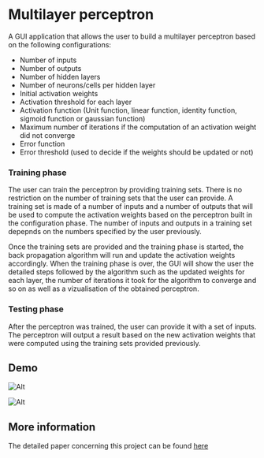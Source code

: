 # Multilayer perceptron
A GUI application that allows the user to build a multilayer perceptron based on the following configurations:

* Number of inputs
* Number of outputs
* Number of hidden layers
* Number of neurons/cells per hidden layer
* Initial activation weights
* Activation threshold for each layer
* Activation function (Unit function, linear function, identity function, sigmoid function or gaussian function)
* Maximum number of iterations if the computation of an activation weight did not converge
* Error function
* Error threshold (used to decide if the weights should be updated or not)

### Training phase
The user can train the perceptron by providing training sets. There is no restriction on the number of training sets that the user can provide. A training set is made of a number of inputs and a number of outputs that will be used to compute the activation weights based on the perceptron built in the configuration phase.
The number of inputs and outputs in a training set depepnds on the numbers specified by the user previously.

Once the training sets are provided and the training phase is started, the back propagation algorithm will run and update the activation weights accordingly. When the training phase is over, the GUI will show the user the detailed steps followed by the algorithm such as the updated weights for each layer, the number of iterations it took for the algorithm to converge and so on as well as a vizualisation of the obtained perceptron.

### Testing phase
After the perceptron was trained, the user can provide it with a set of inputs. The perceptron will output a result based on the new activation weights that were computed using the training sets provided previously.

## Demo
![Alt](http://joeyhelou.com/perceptron/perceptron.png)

![Alt](http://joeyhelou.com/perceptron/perceptron2.png)

## More information
The detailed paper concerning this project can be found [here](http://joeyhelou.com/perceptron/perceptron.docx "Title")

